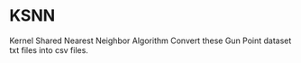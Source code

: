 # KSNN
Kernel Shared Nearest Neighbor Algorithm
Convert these Gun Point dataset txt files into csv files. 
